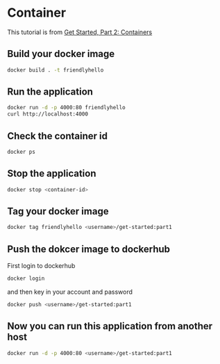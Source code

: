 # Container

This tutorial is from [Get Started, Part 2: Containers](https://docs.docker.com/get-started/part2/)

## Build your docker image

```sh
docker build . -t friendlyhello
```

## Run the application
```sh
docker run -d -p 4000:80 friendlyhello
curl http://localhost:4000
```

## Check the container id
```sh
docker ps
```

## Stop the application
```sh
docker stop <container-id>
```

## Tag your docker image
```sh
docker tag friendlyhello <username>/get-started:part1
```

## Push the dokcer image to dockerhub
First login to dockerhub
```sh
docker login
```
and then key in your account and password

```sh
docker push <username>/get-started:part1
```

## Now you can run this application from another host
```sh
docker run -d -p 4000:80 <username>/get-started:part1
```
